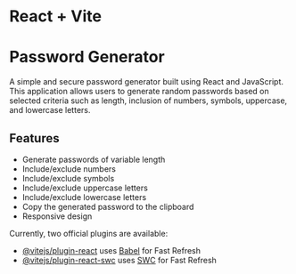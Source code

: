 # React + Vite

# Password Generator

A simple and secure password generator built using React and JavaScript. This application allows users to generate random passwords based on selected criteria such as length, inclusion of numbers, symbols, uppercase, and lowercase letters.

## Features

- Generate passwords of variable length
- Include/exclude numbers
- Include/exclude symbols
- Include/exclude uppercase letters
- Include/exclude lowercase letters
- Copy the generated password to the clipboard
- Responsive design


Currently, two official plugins are available:

- [@vitejs/plugin-react](https://github.com/vitejs/vite-plugin-react/blob/main/packages/plugin-react/README.md) uses [Babel](https://babeljs.io/) for Fast Refresh
- [@vitejs/plugin-react-swc](https://github.com/vitejs/vite-plugin-react-swc) uses [SWC](https://swc.rs/) for Fast Refresh

